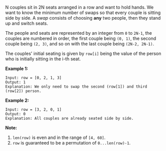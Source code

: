 N couples sit in 2N seats arranged in a row and want to hold hands. We want to
know the minimum number of swaps so that every couple is sitting side by side.
A _swap_ consists of choosing **any** two people, then they stand up and
switch seats.

The people and seats are represented by an integer from `0` to `2N-1`, the
couples are numbered in order, the first couple being `(0, 1)`, the second
couple being `(2, 3)`, and so on with the last couple being `(2N-2, 2N-1)`.

The couples' initial seating is given by `row[i]` being the value of the
person who is initially sitting in the i-th seat.

**Example 1:**  

    
    
    Input: row = [0, 2, 1, 3]
    Output: 1
    Explanation: We only need to swap the second (row[1]) and third (row[2]) person.
    

**Example 2:**  

    
    
    Input: row = [3, 2, 0, 1]
    Output: 0
    Explanation: All couples are already seated side by side.
    

**Note:**

  1. `len(row)` is even and in the range of `[4, 60]`.
  2. `row` is guaranteed to be a permutation of `0...len(row)-1`.

